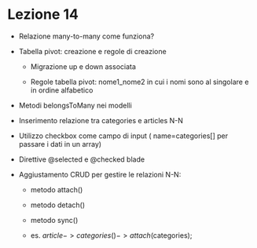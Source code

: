# Lezione 14

- Relazione many-to-many come funziona?

- Tabella pivot: creazione e regole di creazione
    - Migrazione up e down associata

    - Regole tabella pivot: nome1_nome2  in cui i nomi sono al singolare e in ordine alfabetico

- Metodi belongsToMany nei modelli

- Inserimento relazione tra categories e articles  N-N

- Utilizzo checkbox come campo di input ( name=categories[] per passare i dati in un array)

- Direttive @selected e @checked blade

- Aggiustamento CRUD per gestire le relazioni N-N:
    - metodo attach()
    - metodo detach()
    - metodo sync()

    - es. $article->categories()->attach($categories);